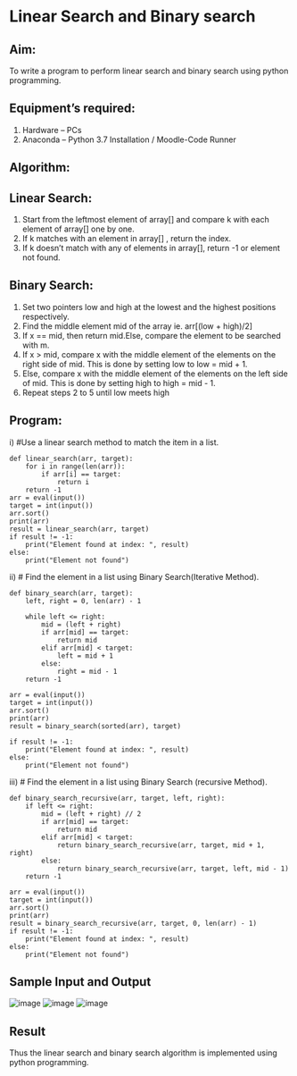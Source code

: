 # Linear Search and Binary search
## Aim:
To write a program to perform linear search and binary search using python programming.
## Equipment’s required:
1.	Hardware – PCs
2.	Anaconda – Python 3.7 Installation / Moodle-Code Runner
## Algorithm:
## Linear Search:
1.	Start from the leftmost element of array[] and compare k with each element of array[] one by one.
2.	If k matches with an element in array[] , return the index.
3.	If k doesn’t match with any of elements in array[], return -1 or element not found.
## Binary Search:
1.	Set two pointers low and high at the lowest and the highest positions respectively.
2.	Find the middle element mid of the array ie. arr[(low + high)/2]
3.	If x == mid, then return mid.Else, compare the element to be searched with m.
4.	If x > mid, compare x with the middle element of the elements on the right side of mid. This is done by setting low to low = mid + 1.
5.	Else, compare x with the middle element of the elements on the left side of mid. This is done by setting high to high = mid - 1.
6.	Repeat steps 2 to 5 until low meets high
## Program:
i)	#Use a linear search method to match the item in a list.
```
def linear_search(arr, target):
    for i in range(len(arr)):
        if arr[i] == target:
            return i  
    return -1  
arr = eval(input())
target = int(input())
arr.sort()
print(arr)
result = linear_search(arr, target)
if result != -1:
    print("Element found at index: ", result)
else:
    print("Element not found")
```
ii)	# Find the element in a list using Binary Search(Iterative Method).
```
def binary_search(arr, target):
    left, right = 0, len(arr) - 1

    while left <= right:
        mid = (left + right) 
        if arr[mid] == target:
            return mid
        elif arr[mid] < target:
            left = mid + 1
        else:
            right = mid - 1
    return -1

arr = eval(input())
target = int(input())
arr.sort()
print(arr)
result = binary_search(sorted(arr), target)

if result != -1:
    print("Element found at index: ", result)
else:
    print("Element not found")
```
iii)	# Find the element in a list using Binary Search (recursive Method).
```
def binary_search_recursive(arr, target, left, right):
    if left <= right:
        mid = (left + right) // 2
        if arr[mid] == target:
            return mid
        elif arr[mid] < target:
            return binary_search_recursive(arr, target, mid + 1, right)
        else:
            return binary_search_recursive(arr, target, left, mid - 1)
    return -1

arr = eval(input())
target = int(input())
arr.sort()
print(arr)
result = binary_search_recursive(arr, target, 0, len(arr) - 1)
if result != -1:
    print("Element found at index: ", result)
else:
    print("Element not found")
```
## Sample Input and Output
![image](https://github.com/gayumee/Search-Algorithms/assets/149037327/e018c72e-ad03-4b2b-b4ed-b3005279f9a8)
![image](https://github.com/gayumee/Search-Algorithms/assets/149037327/3230afc5-b861-4012-a258-2e848e6afb9a)
![image](https://github.com/gayumee/Search-Algorithms/assets/149037327/514e2bc6-55de-4f23-bf48-83fb23cf879d)


## Result
Thus the linear search and binary search algorithm is implemented using python programming.
